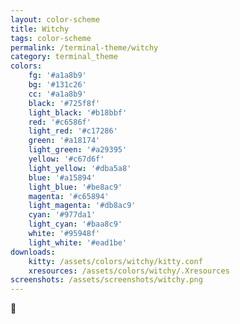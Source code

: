 ```yaml
---
layout: color-scheme
title: Witchy
tags: color-scheme
permalink: /terminal-theme/witchy
category: terminal_theme
colors:
    fg: '#a1a8b9'
    bg: '#131c26'
    cc: '#a1a8b9'
    black: '#725f8f'
    light_black: '#b18bbf'
    red: '#c6586f'
    light_red: '#c17286'
    green: '#a18174'
    light_green: '#a29395'
    yellow: '#c67d6f'
    light_yellow: '#dba5a8'
    blue: '#a15894'
    light_blue: '#be8ac9'
    magenta: '#c65894'
    light_magenta: '#db8ac9'
    cyan: '#977da1'
    light_cyan: '#baa8c9'
    white: '#95948f'
    light_white: '#ead1be'
downloads:
    kitty: /assets/colors/witchy/kitty.conf
    xresources: /assets/colors/witchy/.Xresources
screenshots: /assets/screenshots/witchy.png
---    
```


🍂

